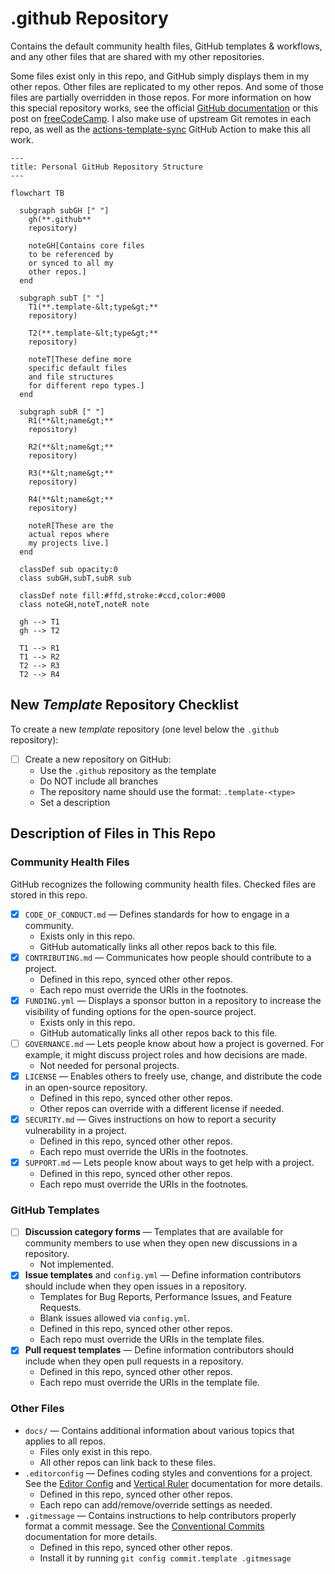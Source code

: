 # .github Repository

Contains the default community health files, GitHub templates & workflows,
and any other files that are shared with my other repositories.

Some files exist only in this repo,
and GitHub simply displays them in my other repos.
Other files are replicated to my other repos.
And some of those files are partially overridden in those repos.
For more information on how this special repository works,
see the official [GitHub documentation][health]
or this post on [freeCodeCamp][fcc].
I also make use of upstream Git remotes in each repo,
as well as the [actions-template-sync](sync) GitHub Action
to make this all work.

```mermaid
---
title: Personal GitHub Repository Structure
---

flowchart TB

  subgraph subGH [" "]
    gh(**.github**
    repository)

    noteGH[Contains core files
    to be referenced by
    or synced to all my
    other repos.]
  end

  subgraph subT [" "]
    T1(**.template-&lt;type&gt;**
    repository)

    T2(**.template-&lt;type&gt;**
    repository)

    noteT[These define more
    specific default files
    and file structures
    for different repo types.]
  end

  subgraph subR [" "]
    R1(**&lt;name&gt;**
    repository)

    R2(**&lt;name&gt;**
    repository)

    R3(**&lt;name&gt;**
    repository)

    R4(**&lt;name&gt;**
    repository)

    noteR[These are the
    actual repos where
    my projects live.]
  end

  classDef sub opacity:0
  class subGH,subT,subR sub

  classDef note fill:#ffd,stroke:#ccd,color:#000
  class noteGH,noteT,noteR note

  gh --> T1
  gh --> T2

  T1 --> R1
  T1 --> R2
  T2 --> R3
  T2 --> R4
```

## New _Template_ Repository Checklist

To create a new _template_ repository
(one level below the `.github` repository):

- [ ] Create a new repository on GitHub:
  - Use the `.github` repository as the template
  - Do NOT include all branches
  - The repository name should use the format: `.template-<type>`
  - Set a description

## Description of Files in This Repo

### Community Health Files

GitHub recognizes the following community health files.
Checked files are stored in this repo.

- [x] `CODE_OF_CONDUCT.md` — Defines standards for how to engage in a community.
  - Exists only in this repo.
  - GitHub automatically links all other repos back to this file.
- [x] `CONTRIBUTING.md` — Communicates how people should contribute to a project.
  - Defined in this repo, synced other other repos.
  - Each repo must override the URIs in the footnotes.
- [x] `FUNDING.yml` — Displays a sponsor button in a repository
      to increase the visibility of funding options for the open-source project.
  - Exists only in this repo.
  - GitHub automatically links all other repos back to this file.
- [ ] `GOVERNANCE.md` — Lets people know about how a project is governed.
      For example, it might discuss project roles and how decisions are made.
  - Not needed for personal projects.
- [x] `LICENSE` — Enables others to freely use, change, and distribute
      the code in an open-source repository.
  - Defined in this repo, synced other other repos.
  - Other repos can override with a different license if needed.
- [x] `SECURITY.md` — Gives instructions on how to report a
      security vulnerability in a project.
  - Defined in this repo, synced other other repos.
  - Each repo must override the URIs in the footnotes.
- [x] `SUPPORT.md` — Lets people know about ways to get help with a project.
  - Defined in this repo, synced other other repos.
  - Each repo must override the URIs in the footnotes.

### GitHub Templates

- [ ] **Discussion category forms** — Templates that are available for
      community members to use when they open new discussions in a repository.
  - Not implemented.
- [x] **Issue templates** and `config.yml` — Define information
      contributors should include when they open issues in a repository.
  - Templates for Bug Reports, Performance Issues, and Feature Requests.
  - Blank issues allowed via `config.yml`.
  - Defined in this repo, synced other other repos.
  - Each repo must override the URIs in the template files.
- [x] **Pull request templates** — Define information contributors should
      include when they open pull requests in a repository.
  - Defined in this repo, synced other other repos.
  - Each repo must override the URIs in the template file.

### Other Files

- `docs/` — Contains additional information about various topics
  that applies to all repos.
  - Files only exist in this repo.
  - All other repos can link back to these files.
- `.editorconfig` — Defines coding styles and conventions for a project.
  See the [Editor Config][config] and [Vertical Ruler][rulers] documentation
  for more details.
  - Defined in this repo, synced other other repos.
  - Each repo can add/remove/override settings as needed.
- `.gitmessage` — Contains instructions to help contributors properly format
  a commit message. See the [Conventional Commits][conventional] documentation
  for more details.
  - Defined in this repo, synced other other repos.
  - Install it by running `git config commit.template .gitmessage`

<!-- Source Footnotes -->

[config]: ./docs/EditorConfig.md
[rulers]: ./docs/VerticalRulers.md
[conventional]: ./docs/ConventionalCommits.md

<!-- Public Footnotes -->

[fcc]: https://www.freecodecamp.org/news/how-to-use-the-dot-github-repository
[health]: https://docs.github.com/en/communities/setting-up-your-project-for-healthy-contributions/creating-a-default-community-health-file
[sync]: https://github.com/AndreasAugustin/actions-template-sync
